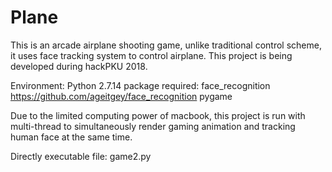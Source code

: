 # Plane  

This is an arcade airplane shooting game, unlike traditional control scheme, it uses face tracking system to control airplane.
This project is being developed during hackPKU 2018.

Environment: Python 2.7.14
package required: 
face_recognition https://github.com/ageitgey/face_recognition
pygame 

Due to the limited computing power of macbook, this project is run with multi-thread to simultaneously render gaming animation and tracking human face at the same time. 

Directly executable file: game2.py

